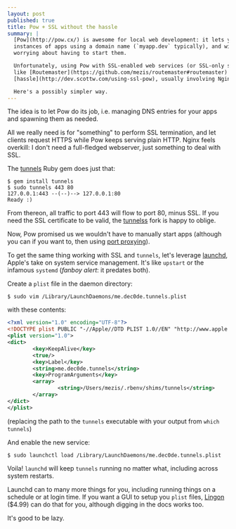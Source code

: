 ```yaml
---
layout: post
published: true
title: Pow + SSL without the hassle
summary: |
  [Pow](http://pow.cx/) is awesome for local web development: it lets you talk to development
  instances of apps using a domain name (`myapp.dev` typically), and without
  worrying about having to start them.

  Unfortunately, using Pow with SSL-enabled web services (or SSL-only services
  like [Routemaster](https://github.com/mezis/routemaster#routemaster) is a bit of a
  [hassle](http://dev.scottw.com/using-ssl-pow), usually involving Nginx.

  Here's a possibly simpler way.
---
```


The idea is to let Pow do its job, i.e. managing DNS entries for your apps and
spawning them as needed.

All we really need is for "something" to perform SSL termination, and let
clients request HTTPS while Pow keeps serving plain HTTP. Nginx feels overkill:
I don't need a full-fledged webserver, just something to deal with SSL.

The [tunnels](https://github.com/jugyo/tunnels#tunnels) Ruby gem does just that:

    $ gem install tunnels
    $ sudo tunnels 443 80
    127.0.0.1:443 --(--)--> 127.0.0.1:80
    Ready :)

From thereon, all traffic to port 443 will flow to port 80, minus SSL. If you
need the SSL certificate to be valid, the
[tunnelss](https://github.com/rchampourlier/tunnelss) fork is happy to oblige.

Now, Pow promised us we wouldn't have to manually start apps (although you can
if you want to, then using [port
proxying](http://pow.cx/manual.html#section_2.1.4)).

To get the same thing working with SSL and `tunnels`, let's leverage
[launchd](https://en.wikipedia.org/wiki/Launchd), Apple's take on system service
management. It's like `upstart` or the infamous `systemd` (_fanboy alert_: it predates both).

Create a `plist` file in the daemon directory:

```
$ sudo vim /Library/LaunchDaemons/me.dec0de.tunnels.plist
```

with these contents:

```xml
<?xml version="1.0" encoding="UTF-8"?>
<!DOCTYPE plist PUBLIC "-//Apple//DTD PLIST 1.0//EN" "http://www.apple.com/DTDs/PropertyList-1.0.dtd">
<plist version="1.0">
<dict>
        <key>KeepAlive</key>
        <true/>
        <key>Label</key>
        <string>me.dec0de.tunnels</string>
        <key>ProgramArguments</key>
        <array>
                <string>/Users/mezis/.rbenv/shims/tunnels</string>
        </array>
</dict>
</plist>
```

(replacing the path to the `tunnels` executable with your output from `which
tunnels`)

And enable the new service:

```
$ sudo launchctl load /Library/LaunchDaemons/me.dec0de.tunnels.plist
```

Voila! `launchd` will keep `tunnels` running no matter what, including across
system restarts.

Launchd can to many more things for you, including running things on a schedule
or at login time. If you want a GUI to setup you `plist` files,
[Lingon](https://itunes.apple.com/us/app/lingon/id411211026) ($4.99) can do that
for you, although digging in the docs works too.

It's good to be lazy.

